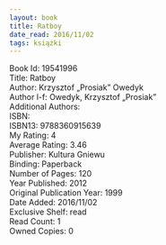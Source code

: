 ```yaml
---
layout: book
title: Ratboy
date_read: 2016/11/02
tags: książki
---
```


Book Id: 19541996<br />
Title: Ratboy<br />
Author: Krzysztof „Prosiak” Owedyk<br />
Author l-f: Owedyk, Krzysztof „Prosiak”<br />
Additional Authors: <br />
ISBN: <br />
ISBN13: 9788360915639<br />
My Rating: 4<br />
Average Rating: 3.46<br />
Publisher: Kultura Gniewu<br />
Binding: Paperback<br />
Number of Pages: 120<br />
Year Published: 2012<br />
Original Publication Year: 1999<br />
Date Added: 2016/11/02<br />
Exclusive Shelf: read<br />
Read Count: 1<br />
Owned Copies: 0<br />


